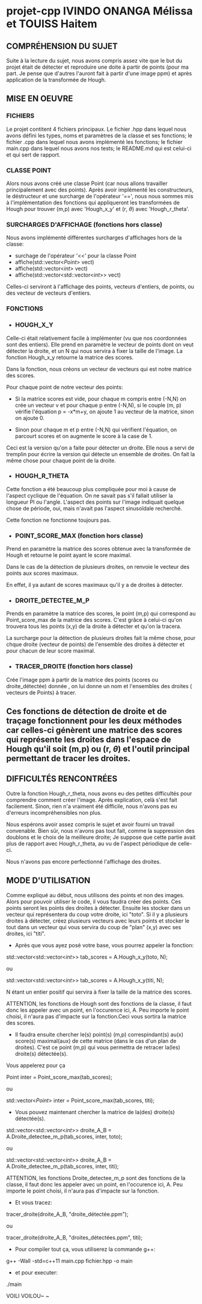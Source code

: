 # projet-cpp IVINDO ONANGA Mélissa et TOUISS Haitem


## COMPRÉHENSION DU SUJET

Suite à la lecture du sujet, nous avons compris assez vite que le but du projet était de détecter et reproduire une doite à partir de points (pour ma part. Je pense que d'autres l'auront fait à partir d'une image ppm) et après application de la transformée de Hough.

## MISE EN OEUVRE 

### FICHIERS 

Le projet contitent 4 fichiers principaux. Le fichier .hpp dans lequel nous avons défini les types, noms et paramètres de la classe et ses fonctions; le fichier .cpp dans lequel nous avons implémenté les fonctions; le fichier main.cpp dans lequel nous avons nos tests; le README.md qui est celui-ci et qui sert de rapport.

### CLASSE POINT

Alors nous avons créé une classe Point (car nous allons travailler principalement avec des points). Après avoir implémenté les constructeurs, le déstructeur et une surcharge de l'opérateur '==', nous nous sommes mis à l'implémentation des fonctions qui appliqueront les transformées de Hough pour trouver (m,p) avec 'Hough_x_y' et ($r$, $\theta$) avec 'Hough_r_theta'. 

### SURCHARGES D'AFFICHAGE (fonctions hors classe)

Nous avons implémenté différentes surcharges d'affichages hors de la classe:

- surchage de l'opérateur '<<' pour la classe Point
- affiche(std::vector<$Point$> vect)
- affiche(std::vector<$int$> vect)
- affiche(std::vector<std::vector<$int$>> vect)

Celles-ci serviront à l'affichage des points, vecteurs d'entiers, de points, ou des vecteur de vecteurs d'entiers.

### FONCTIONS
- ### HOUGH_X_Y

Celle-ci était relativement facile à implémenter (vu que nos coordonnées sont des entiers). Elle prend en paramètre le vecteur de points dont on veut détecter la droite, et un N qui nous servira à fixer la taille de l'image. La fonction Hough_x_y retourne la matrice des scores. 

Dans la fonction, nous créons un vecteur de vecteurs qui est notre matrice des scores. 

Pour chaque point de notre vecteur des points:
- Si la matrice scores est vide, pour chaque m compris entre (-N,N) on crée un vecteur v et pour chaque p entre (-N,N), si le couple (m, p) vérifie l'équation p = -x*m+y, on ajoute 1 au vecteur de la matrice, sinon on ajoute 0.

- Sinon pour chaque m et p entre (-N,N) qui vérifient l'équation, on parcourt scores et on augmente le score à la case de 1.

Ceci est la version qu'on a faite pour détecter un droite. Elle nous a servi de tremplin pour écrire la version qui détecte un ensemble de droites. On fait la même chose pour chaque point de la droite.

- ### HOUGH_R_THETA

Cette fonction a été beaucoup plus compliquée pour moi à cause de l'aspect cyclique de  l'équation. On ne savait pas s'il fallait utiliser la longueur PI ou l'angle. L'aspect des points sur l'image indiquait quelque chose de période, oui, mais n'avait pas l'aspect sinusoïdale recherché. 

Cette fonction ne fonctionne toujours pas. 

- ### POINT_SCORE_MAX (fonction hors classe)

Prend en paramètre la matrice des scores obtenue avec la transformée de Hough et retourne le point ayant le score maximal. 

Dans le cas de la détection de plusieurs droites, on renvoie le vecteur des points aux scores maximaux. 

En effet, il ya autant de scores maximaux qu'il y a de droites à détecter.


- ### DROITE_DETECTEE_M_P

Prends en paramètre la matrice des scores, le point (m,p) qui correspond au Point_score_max de la matrice des scores. C'est grâce à celui-ci qu'on trouvera tous les points (x,y) de la droite à détecter et qu'on la tracera.

La surcharge pour la détection de plusieurs droites fait la même chose, pour chque droite (vecteur de points) de l'ensemble des droites à détecter et pour chacun de leur score maximal.

- ### TRACER_DROITE (fonction hors classe)

Crée l'image ppm à partir de la matrice des points (scores ou droite_détectée) donnée , on lui donne un nom et l'ensembles des droites ( vecteurs de Points) à tracer.

## Ces fonctions de détection de droite et de traçage fonctionnent pour les deux méthodes car celles-ci génèrent une matrice des scores qui représente les droites dans l'espace de Hough qu'il soit (m,p) ou (r, $\theta$) et l'outil principal permettant de tracer les droites.

## DIFFICULTÉS RENCONTRÉES

Outre la fonction Hough_r_theta, nous avons eu des petites difficultés pour comprendre comment créer l'image. Après explication, celà s'est fait facilement. Sinon, rien n'a vraiment été difficile, nous n'avons pas eu d'erreurs incompréhensibles non plus. 

Nous espérons avoir assez compris le sujet et avoir fourni un travail convenable. Bien sûr, nous n'avons pas tout fait, comme la suppression des doublons et le choix de la meilleure droite; Je suppose que cette partie avait plus de rapport avec Hough_r_theta, au vu de l'aspect périodique de celle-ci. 

Nous n'avons pas encore perfectionné l'affichage des droites.

## MODE D'UTILISATION

Comme expliqué au début, nous utilisons des points et non des images. Alors pour pouvoir utiliser le code, il vous faudra créer des points. Ces points seront les points des droites à détecter. Ensuite les stocker dans un vecteur qui représentera du coup votre droite, ici "toto". Si il y a plusieurs droites à détecter, créez plusieurs vecteurs avec leurs points et stocker le tout dans un vecteur qui vous servira du coup de "plan" (x,y) avec ses droites, ici "titi".

- Après que vous ayez posé votre base, vous pourrez appeler la fonction:

std::vector<std::vector<$int$>> tab_scores = A.Hough_x_y(toto, N); 

ou

std::vector<std::vector<$int$>> tab_scores = A.Hough_x_y(titi, N); 

N étant un entier positif qui servira à fixer la taille de la matrice des scores. 

ATTENTION, les fonctions de Hough sont des fonctions de la classe, il faut donc les appeler  avec un point, en l'occurence ici, A. Peu importe le point choisi, il n'aura pas d'impacte sur la fonction.Ceci vous sortira la matrice des scores. 

- Il faudra ensuite chercher le(s) point(s) (m,p) correspindant(s) au(x) score(s) maximal(aux) de cette matrice (dans le cas d'un plan de droites). C'est ce point (m,p) qui vous permettra de retracer la(les) droite(s) détectée(s).

Vous appelerez pour ça 

Point inter = Point_score_max(tab_scores);

ou

std::vector<$Point$> inter = Point_score_max(tab_scores, titi);

- Vous pouvez maintenant chercher la matrice de la(des) droite(s) détectée(s).

std::vector<std::vector<$int$>> droite_A_B = A.Droite_detectee_m_p(tab_scores, inter, toto);

ou

std::vector<std::vector<$int$>> droite_A_B = A.Droite_detectee_m_p(tab_scores, inter, titi);


ATTENTION, les fonctions Droite_detectee_m_p sont des fonctions de la classe, il faut donc les appeler  avec un point, en l'occurence ici, A. Peu importe le point choisi, il n'aura pas d'impacte sur la fonction.

- Et vous tracez:

tracer_droite(droite_A_B, "droite_détectée.ppm");

ou

tracer_droite(droite_A_B, "droites_détectées.ppm", titi);

- Pour compiler tout ça, vous utiliserez la commande g++:

g++ -Wall -std=c++11 main.cpp fichier.hpp -o main

- et pour executer:

./main


VOILI VOILOU~ ~ 